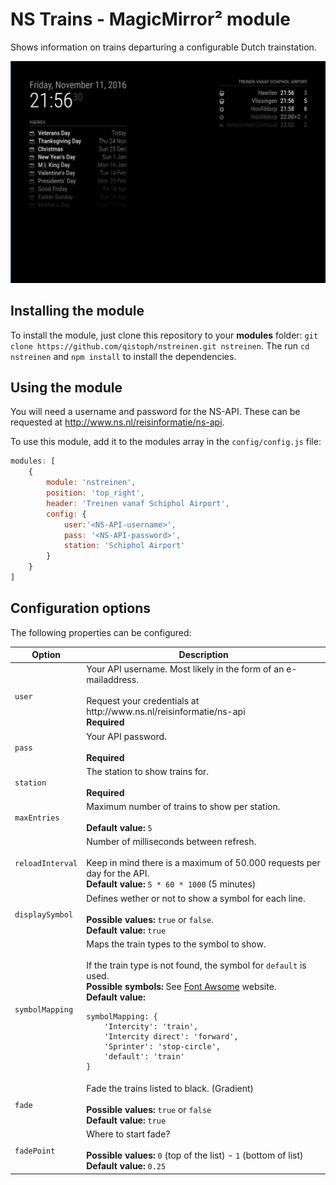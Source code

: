 # NS Trains - MagicMirror² module

Shows information on trains departuring a configurable Dutch trainstation.

![Example Visualization](.previews/nstreinen.png)

## Installing the module

To install the module, just clone this repository to your __modules__ folder: `git clone https://github.com/qistoph/nstreinen.git nstreinen`.
The run `cd nstreinen` and `npm install` to install the dependencies.

## Using the module

You will need a username and password for the NS-API. These can be requested at http://www.ns.nl/reisinformatie/ns-api.

To use this module, add it to the modules array in the `config/config.js` file:
```javascript
modules: [
	{
		module: 'nstreinen',
		position: 'top_right',
		header: 'Treinen vanaf Schiphol Airport',
		config: {
			user:'<NS-API-username>',
			pass: '<NS-API-password>',
			station: 'Schiphol Airport'
		}
	}
]
```

## Configuration options

The following properties can be configured:

<table width="100%">
	<thead>
		<tr>
			<th>Option</th>
			<th width="100%">Description</th>
		</tr>
	</thead>
	<tbody>
		<tr>
			<td><code>user</code></td>
			<td>Your API username. Most likely in the form of an e-mailaddress.<br>
			<br>Request your credentials at http://www.ns.nl/reisinformatie/ns-api
			<br><b>Required</b></td>
		</tr>
		<tr>
			<td><code>pass</code></td>
			<td>Your API password.<br>
			<br><b>Required</b></td>
		</tr>
		<tr>
			<td><code>station</code></td>
			<td>The station to show trains for.<br>
			<br><b>Required</b></td>
		</tr>
		<tr>
			<td><code>maxEntries</code></td>
			<td>Maximum number of trains to show per station.<br>
			<br><b>Default value:</b> <code>5</code></td>
		</tr>
		<tr>
			<td><code>reloadInterval</code></td>
			<td>Number of milliseconds between refresh.<br>
			<br>Keep in mind there is a maximum of 50.000 requests per day for the API.
			<br><b>Default value:</b> <code>5 * 60 * 1000</code> (5 minutes)</td>
		</tr>
		<tr>
			<td><code>displaySymbol</code></td>
			<td>Defines wether or not to show a symbol for each line.<br>
			<br><b>Possible values:</b> <code>true</code> or <code>false</code>.
			<br><b>Default value:</b> <code>true</code></td>
		</tr>
		<tr>
			<td><code>symbolMapping</code></td>
			<td>Maps the train types to the symbol to show.<br>
			<br>If the train type is not found, the symbol for <code>default</code> is used.
			<br><b>Possible symbols:</b> See <a href="http://fontawesome.io/icons/" target="_blank">Font Awsome</a> website.
			<br><b>Default value:</b><br><pre><code>symbolMapping: {
	'Intercity': 'train',
	'Intercity direct': 'forward',
	'Sprinter': 'stop-circle',
	'default': 'train'
}</pre></code>
			</td>
		</tr>
		<tr>
			<td><code>fade</code></td>
			<td>Fade the trains listed to black. (Gradient)<br>
				<br><b>Possible values:</b> <code>true</code> or <code>false</code>
				<br><b>Default value:</b> <code>true</code>
			</td>
		</tr>
		<tr>
			<td><code>fadePoint</code></td>
			<td>Where to start fade?<br>
				<br><b>Possible values:</b> <code>0</code> (top of the list) - <code>1</code> (bottom of list)
				<br><b>Default value:</b> <code>0.25</code>
			</td>
		</tr>
	</tbody>
</table>
